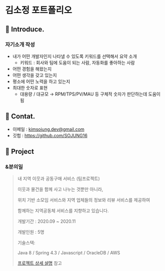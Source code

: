 # 김소정 포트폴리오   

   

## :pushpin: Introduce.

### 자기소개 작성

- 내가 어떤 개발자인지 나타낼 수 있도록 키워드를 선택해서 요약 소개
  - 키워드 : 회사와 팀에 도움이 되는 사람, 자동화를 좋아하는 사람
- 어떤 경험을 해왔는지
- 어떤 생각을 갖고 있는지
- 평소에 어떤 노력을 하고 있는지
- 최대한 숫자로 표현
  - 대용량 / 대규모 → RPM/TPS/PV/MAU 등 구체적 숫자가 판단하는데 도움이 됨

## :pushpin: Contat.

- 이메일 : kimsojung.dev@gmail.com
- 깃헙 :  https://github.com/SOJUNG16



## :pushpin: Project

### &분의일 

> 내 지역 이웃과 공동구매 서비스 (팀프로젝트) 
>
> 이웃과 물건을 함께 사고 나누는 것뿐만 아니라, 
>
> 위치 기반 소모임 서비스와 지역 업체들의 정보와 리뷰 서비스를 제공하여 
>
> 함께하는 지역공동체 서비스를 지향하고 있습니다.
>
> 개발기간  : 2020.09 ~ 2020.11
>
> 개발인원  : 5명
>
>  
>
> 기술스택:
>
> Java 8 / Spring 4.3 / Javascript / OracleDB / AWS 
>
>  
>
> [ 프로젝트 상세 설명](https://github.com/SOJUNG16/andOne) 참고
